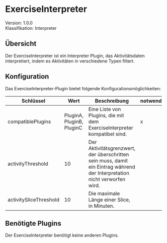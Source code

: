 # ExerciseInterpreter
Version: 1.0.0  
Klassifikation: Interpreter

Übersicht
-----
Der ExerciseInterpreter ist ein Interpreter Plugin, das Aktivitätsdaten interpretiert, indem es Aktivitäten in verschiedene Typen filtert.

Konfiguration
-----
Das ExerciseInterpreter-Plugin bietet folgende Konfigurationsmöglichkeiten:

| Schlüssel  | Wert | Beschreibung | notwendig |
| ------------- | ------------- |  ------------- | ------------- |
| compatiblePlugins | PluginA, PluginB, PluginC | Eine Liste von Plugins, die mit dem ExerciseInterpreter kompatibel sind. | x
| activityThreshold | 10 | Der Aktivitätsgrenzwert, der überschritten sein muss, damit ein Eintrag während der Interpretation nicht verworfen wird. | 
| activitySliceThreshold | 10 | Die maximale Länge einer Slice, in Minuten. |

Benötigte Plugins
-----
Der ExerciseInterpreter benötigt keine anderen Plugins.